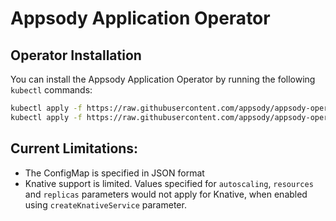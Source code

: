 # Appsody Application Operator

## Operator Installation

You can install the Appsody Application Operator by running the following `kubectl` commands:

```bash
kubectl apply -f https://raw.githubusercontent.com/appsody/appsody-operator/master/deploy/releases/daily/appsody-app-crd.yaml
kubectl apply -f https://raw.githubusercontent.com/appsody/appsody-operator/master/deploy/releases/daily/appsody-app-operator.yaml
```

## Current Limitations:

- The ConfigMap is specified in JSON format
- Knative support is limited. Values specified for `autoscaling`, `resources` and `replicas` parameters would not apply for Knative, when enabled using `createKnativeService` parameter.
